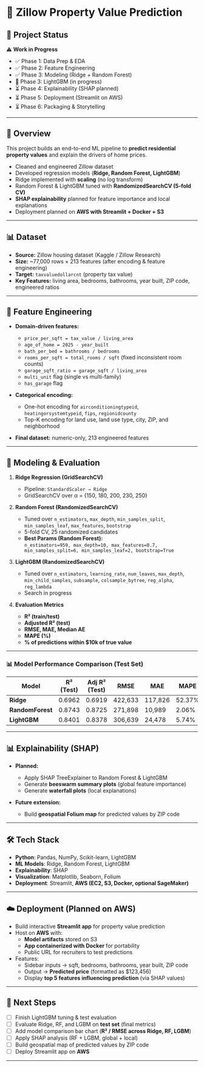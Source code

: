 # 🏡 Zillow Property Value Prediction  

## 📌 Project Status  
⚠️ **Work in Progress**  

- ✅ Phase 1: Data Prep & EDA  
- ✅ Phase 2: Feature Engineering  
- ✅ Phase 3: Modeling (Ridge + Random Forest)  
- 🔄 Phase 3: LightGBM (in progress)  
- ⏳ Phase 4: Explainability (SHAP planned)  
- ⏳ Phase 5: Deployment (Streamlit on AWS)  
- ⏳ Phase 6: Packaging & Storytelling  

---

## 📌 Overview  
This project builds an end-to-end ML pipeline to **predict residential property values** and explain the drivers of home prices.  

- Cleaned and engineered Zillow dataset  
- Developed regression models (**Ridge, Random Forest, LightGBM**)  
- Ridge implemented with **scaling** (no log transform)  
- Random Forest & LightGBM tuned with **RandomizedSearchCV (5-fold CV)**  
- **SHAP explainability** planned for feature importance and local explanations  
- Deployment planned on **AWS with Streamlit + Docker + S3**  

---

## 📊 Dataset  
- **Source:** Zillow housing dataset (Kaggle / Zillow Research)  
- **Size:** ~77,000 rows × 213 features (after encoding & feature engineering)  
- **Target:** `taxvaluedollarcnt` (property tax value)  
- **Key Features:** living area, bedrooms, bathrooms, year built, ZIP code, engineered ratios  

---

## 🔧 Feature Engineering  
- **Domain-driven features:**  
  - `price_per_sqft = tax_value / living_area`  
  - `age_of_home = 2025 - year_built`  
  - `bath_per_bed = bathrooms / bedrooms`  
  - `rooms_per_sqft = total_rooms / sqft` (fixed inconsistent room counts)  
  - `garage_sqft_ratio = garage_sqft / living_area`  
  - `multi_unit` flag (single vs multi-family)  
  - `has_garage` flag  

- **Categorical encoding:**  
  - One-hot encoding for `airconditioningtypeid`, `heatingorsystemtypeid`, `fips`, `regionidcounty`  
  - Top-K encoding for land use, land use type, city, ZIP, and neighborhood  

- **Final dataset:** numeric-only, 213 engineered features  

---

## 🔧 Modeling & Evaluation  

1. **Ridge Regression (GridSearchCV)**  
   - Pipeline: `StandardScaler → Ridge`  
   - GridSearchCV over α = {150, 180, 200, 230, 250}  

2. **Random Forest (RandomizedSearchCV)**  
   - Tuned over `n_estimators`, `max_depth`, `min_samples_split`, `min_samples_leaf`, `max_features`, `bootstrap`  
   - 5-fold CV, 25 randomized candidates
   - **Best Params (Random Forest):**  
      `n_estimators=959, max_depth=10, max_features=0.7, min_samples_split=6, min_samples_leaf=2, bootstrap=True`
 

3. **LightGBM (RandomizedSearchCV)**  
   - Tuned over `n_estimators`, `learning_rate`, `num_leaves`, `max_depth`, `min_child_samples`, `subsample`, `colsample_bytree`, `reg_alpha`, `reg_lambda`  
   - Search in progress  

4. **Evaluation Metrics**  
   - **R² (train/test)**  
   - **Adjusted R² (test)**  
   - **RMSE, MAE, Median AE**  
   - **MAPE (%)**  
   - **% of predictions within $10k of true value**  

---

### 📊 Model Performance Comparison (Test Set)

| Model          | R² (Test) | Adj R² (Test) | RMSE     | MAE     | MAPE   | Within $10k | Within $20k | Within $50k | Within 5% | Within 10% |
|----------------|-----------|---------------|----------|---------|--------|-------------|-------------|-------------|-----------|------------|
| **Ridge**      | 0.6962    | 0.6919        | 422,633  | 117,826 | 52.37% | 8.85%       | 16.98%      | 40.10%      | 18.84%    | 34.36%     |
| **RandomForest** | 0.8743  | 0.8725        | 271,898  | 10,989  | 2.06%  | 85.23%      | 95.13%      | 98.60%      | 93.85%    | 97.77%     |
| **LightGBM**   | 0.8401    | 0.8378        | 306,639  | 24,478  | 5.74%  | 53.30%      | 78.40%      | 94.17%      | 72.80%    | 88.02%     |


---

## 📊 Explainability (SHAP)  
- **Planned:**  
  - Apply SHAP TreeExplainer to Random Forest & LightGBM  
  - Generate **beeswarm summary plots** (global feature importance)  
  - Generate **waterfall plots** (local explanations)  

- **Future extension:**  
  - Build **geospatial Folium map** for predicted values by ZIP code  

---

## 🛠️ Tech Stack  
- **Python**: Pandas, NumPy, Scikit-learn, LightGBM  
- **ML Models**: Ridge, Random Forest, LightGBM  
- **Explainability**: SHAP  
- **Visualization**: Matplotlib, Seaborn, Folium  
- **Deployment**: Streamlit, **AWS (EC2, S3, Docker, optional SageMaker)**  

---

## ☁️ Deployment (Planned on AWS)  
- Build interactive **Streamlit app** for property value prediction  
- Host on **AWS** with:  
  - **Model artifacts** stored on S3  
  - **App containerized with Docker** for portability  
  - Public URL for recruiters to test predictions  
- Features:  
  - Sidebar inputs → sqft, bedrooms, bathrooms, year built, ZIP code  
  - Output → **Predicted price** (formatted as \$123,456)  
  - Display **top 5 features influencing prediction** (via SHAP values)  

---

## 🚀 Next Steps  
- [ ] Finish LightGBM tuning & test evaluation  
- [ ] Evaluate Ridge, RF, and LGBM on **test set** (final metrics)  
- [ ] Add model comparison bar chart (**R² / RMSE across Ridge, RF, LGBM**)  
- [ ] Apply SHAP analysis (RF + LGBM, global + local)  
- [ ] Build geospatial map of predicted values by ZIP code  
- [ ] Deploy Streamlit app on **AWS**  

---
